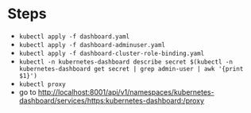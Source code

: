 # Steps

- `kubectl apply -f dashboard.yaml`
- `kubectl apply -f dashboard-adminuser.yaml`
- `kubectl apply -f dashboard-cluster-role-binding.yaml`
- `kubectl -n kubernetes-dashboard describe secret $(kubectl -n kubernetes-dashboard get secret | grep admin-user | awk '{print $1}')`
- `kubectl proxy`
- go to <http://localhost:8001/api/v1/namespaces/kubernetes-dashboard/services/https:kubernetes-dashboard:/proxy>
